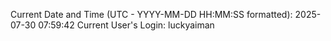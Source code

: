 Current Date and Time (UTC - YYYY-MM-DD HH:MM:SS formatted): 2025-07-30 07:59:42
Current User's Login: luckyaiman
